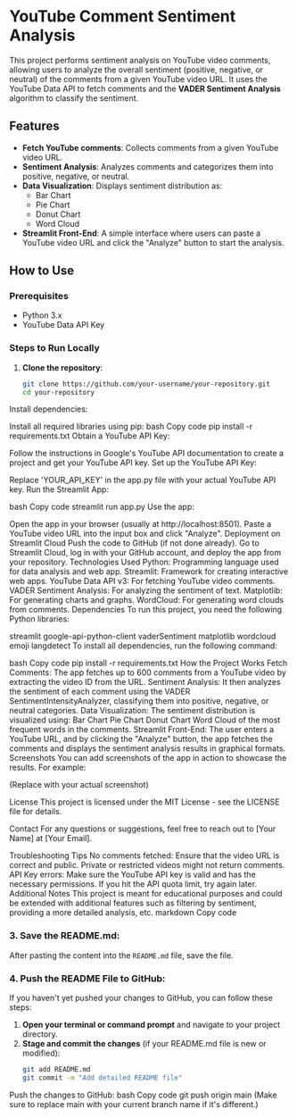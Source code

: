 # YouTube Comment Sentiment Analysis

This project performs sentiment analysis on YouTube video comments, allowing users to analyze the overall sentiment (positive, negative, or neutral) of the comments from a given YouTube video URL. It uses the YouTube Data API to fetch comments and the **VADER Sentiment Analysis** algorithm to classify the sentiment.

## **Features**
- **Fetch YouTube comments**: Collects comments from a given YouTube video URL.
- **Sentiment Analysis**: Analyzes comments and categorizes them into positive, negative, or neutral.
- **Data Visualization**: Displays sentiment distribution as:
  - Bar Chart
  - Pie Chart
  - Donut Chart
  - Word Cloud
- **Streamlit Front-End**: A simple interface where users can paste a YouTube video URL and click the "Analyze" button to start the analysis.

## **How to Use**

### **Prerequisites**
- Python 3.x
- YouTube Data API Key

### **Steps to Run Locally**
1. **Clone the repository**:
   ```bash
   git clone https://github.com/your-username/your-repository.git
   cd your-repository
Install dependencies:

Install all required libraries using pip:
bash
Copy code
pip install -r requirements.txt
Obtain a YouTube API Key:

Follow the instructions in Google's YouTube API documentation to create a project and get your YouTube API key.
Set up the YouTube API Key:

Replace 'YOUR_API_KEY' in the app.py file with your actual YouTube API key.
Run the Streamlit App:

bash
Copy code
streamlit run app.py
Use the app:

Open the app in your browser (usually at http://localhost:8501).
Paste a YouTube video URL into the input box and click "Analyze".
Deployment on Streamlit Cloud
Push the code to GitHub (if not done already).
Go to Streamlit Cloud, log in with your GitHub account, and deploy the app from your repository.
Technologies Used
Python: Programming language used for data analysis and web app.
Streamlit: Framework for creating interactive web apps.
YouTube Data API v3: For fetching YouTube video comments.
VADER Sentiment Analysis: For analyzing the sentiment of text.
Matplotlib: For generating charts and graphs.
WordCloud: For generating word clouds from comments.
Dependencies
To run this project, you need the following Python libraries:

streamlit
google-api-python-client
vaderSentiment
matplotlib
wordcloud
emoji
langdetect
To install all dependencies, run the following command:

bash
Copy code
pip install -r requirements.txt
How the Project Works
Fetch Comments: The app fetches up to 600 comments from a YouTube video by extracting the video ID from the URL.
Sentiment Analysis: It then analyzes the sentiment of each comment using the VADER SentimentIntensityAnalyzer, classifying them into positive, negative, or neutral categories.
Data Visualization: The sentiment distribution is visualized using:
Bar Chart
Pie Chart
Donut Chart
Word Cloud of the most frequent words in the comments.
Streamlit Front-End: The user enters a YouTube URL, and by clicking the "Analyze" button, the app fetches the comments and displays the sentiment analysis results in graphical formats.
Screenshots
You can add screenshots of the app in action to showcase the results. For example:

(Replace with your actual screenshot)

License
This project is licensed under the MIT License - see the LICENSE file for details.

Contact
For any questions or suggestions, feel free to reach out to [Your Name] at [Your Email].

Troubleshooting Tips
No comments fetched: Ensure that the video URL is correct and public. Private or restricted videos might not return comments.
API Key errors: Make sure the YouTube API key is valid and has the necessary permissions. If you hit the API quota limit, try again later.
Additional Notes
This project is meant for educational purposes and could be extended with additional features such as filtering by sentiment, providing a more detailed analysis, etc.
markdown
Copy code

### 3. **Save the README.md**:
After pasting the content into the `README.md` file, save the file. 

### 4. **Push the README File to GitHub**:

If you haven't yet pushed your changes to GitHub, you can follow these steps:

1. **Open your terminal or command prompt** and navigate to your project directory.
2. **Stage and commit the changes** (if your README.md file is new or modified):
   ```bash
   git add README.md
   git commit -m "Add detailed README file"
Push the changes to GitHub:
bash
Copy code
git push origin main
(Make sure to replace main with your current branch name if it's different.)
